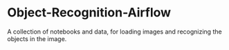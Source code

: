 # Object-Recognition-Airflow
A collection of notebooks and data, for loading images and recognizing the objects in the image.
